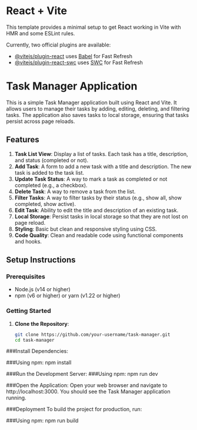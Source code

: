 # React + Vite

This template provides a minimal setup to get React working in Vite with HMR and some ESLint rules.

Currently, two official plugins are available:

- [@vitejs/plugin-react](https://github.com/vitejs/vite-plugin-react/blob/main/packages/plugin-react/README.md) uses [Babel](https://babeljs.io/) for Fast Refresh
- [@vitejs/plugin-react-swc](https://github.com/vitejs/vite-plugin-react-swc) uses [SWC](https://swc.rs/) for Fast Refresh

# Task Manager Application

This is a simple Task Manager application built using React and Vite. It allows users to manage their tasks by adding, editing, deleting, and filtering tasks. The application also saves tasks to local storage, ensuring that tasks persist across page reloads.

## Features

1. **Task List View**: Display a list of tasks. Each task has a title, description, and status (completed or not).
2. **Add Task**: A form to add a new task with a title and description. The new task is added to the task list.
3. **Update Task Status**: A way to mark a task as completed or not completed (e.g., a checkbox).
4. **Delete Task**: A way to remove a task from the list.
5. **Filter Tasks**: A way to filter tasks by their status (e.g., show all, show completed, show active).
6. **Edit Task**: Ability to edit the title and description of an existing task.
7. **Local Storage**: Persist tasks in local storage so that they are not lost on page reload.
8. **Styling**: Basic but clean and responsive styling using CSS.
9. **Code Quality**: Clean and readable code using functional components and hooks.

## Setup Instructions

### Prerequisites

- Node.js (v14 or higher)
- npm (v6 or higher) or yarn (v1.22 or higher)

### Getting Started

1. **Clone the Repository**:

   ```bash
   git clone https://github.com/your-username/task-manager.git
   cd task-manager

###Install Dependencies:

###Using npm:
npm install

###Run the Development Server:
###Using npm:
npm run dev

###Open the Application:
Open your web browser and navigate to http://localhost:3000. You should see the Task Manager application running.

###Deployment
To build the project for production, run:

###Using npm:
npm run build
